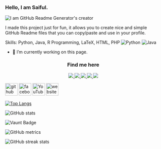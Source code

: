 ### Hello, I am Saiful.
![I am GitHub Readme Generator's creator](https://arturssmirnovs.github.io/github-profile-readme-generator/images/banner.png)

I made this project just for fun, it allows you to create nice and simple GitHub Readme files that you can copy/paste and use in your profile.

Skills: Python, Java, R Programming, LaTeX, HTML, PHP
![Python](https://img.shields.io/badge/Python-000?logo=python)
![Java](https://img.shields.io/badge/Java-000?logo=openjdk)

- 🔭 I’m currently working on this page. 

### <p align="center">Find me here</p>

<p align="center">
  <a href="https://www.youtube.com/@saifulcreates" target="_blank">
    <img src="https://img.shields.io/badge/YouTube-FF0000?style=for-the-badge&logo=youtube&logoColor=white" />
  </a>
  <a href="https://www.linkedin.com/in/https://www.linkedin.com/in/prachya-biswas-06715932a//" target="_blank">
    <img src="https://img.shields.io/badge/LinkedIn-0A66C2?style=for-the-badge&logo=linkedin&logoColor=white" />
  </a>
  <a href="https://github.com/prachyabiswas" target="_blank">
    <img src="https://img.shields.io/badge/GitHub-181717?style=for-the-badge&logo=github&logoColor=white" />
  </a>
 
  <a href="https://www.instagram.com/beloved_prachya//" target="_blank">
    <img src="https://img.shields.io/badge/Instagram-E4405F?style=for-the-badge&logo=instagram&logoColor=white" />
  </a>

  <a href="mailto:prachya.biswas@g.bracu.ac.bd">
    <img src="https://img.shields.io/badge/Email-D14836?style=for-the-badge&logo=gmail&logoColor=white" />
  </a>
</p>


[<img src='https://cdn.jsdelivr.net/npm/simple-icons@3.0.1/icons/github.svg' alt='github' height='40'>](https://github.com/SaifulCreates)  [<img src='https://cdn.jsdelivr.net/npm/simple-icons@3.0.1/icons/facebook.svg' alt='facebook' height='40'>](https://www.facebook.com/https://www.facebook.com/saifuldotislam/)  [<img src='https://cdn.jsdelivr.net/npm/simple-icons@3.0.1/icons/youtube.svg' alt='YouTube' height='40'>](https://www.youtube.com/channel/https://l.facebook.com/l.php?u=https%3A%2F%2Fyoutube.com%2F%40saifulcreates%3Ffbclid%3DIwZXh0bgNhZW0CMTAAYnJpZBExcEZoWUhoTVg4aU5NRW93QQEeArANLRjGN9gKetb6JncaoYA4Yx-6Vv2KaYWxmlJI7TN06tt_BB3xigUOdko_aem_ljnUIQJW9pV0Y0OVWTE-kg&h=AT3rsK-_YXFihjvc-WPrs-Vc2dpArEkTkneRb55vhpHRqvk-VwnJdDDN1zsdIghXfo93ex8iJ0bP6HSgjdfHDDjKEqbHnzZb58OdGmNQ8gWi4L8_kPvkFPE8OwwQGNPwmbIJ)  [<img src='https://cdn.jsdelivr.net/npm/simple-icons@3.0.1/icons/icloud.svg' alt='website' height='40'>](https://l.facebook.com/l.php?u=https%3A%2F%2Fzertex.gameprospector.com%2Fsaiful%2Fhome%2F%3Ffbclid%3DIwZXh0bgNhZW0CMTAAYnJpZBExcEZoWUhoTVg4aU5NRW93QQEeo5JwDfoYBRAkuN-ypSDE6IEJ29N1c0kZGWLUhDlAqANPWR-oAHP3ylqpEt4_aem_VgigsPNt0yJFcpFQ9HBzrw&h=AT1WjRcwW09iK4lXs3D_uWpdLb8ZnzyzvTxNDbd7mpJ38W5LkIet0mBMuJnytNkQHW992cYOftIxh3CsNMElPjnRM_JuIE92_E8utlpjOo3KiQoj6TZXZ1xLxIPj8NGsHqHz)  

[![Top Langs](https://github-readme-stats.vercel.app/api/top-langs/?username=SaifulCreates)](https://github.com/anuraghazra/github-readme-stats)

![GitHub stats](https://github-readme-stats.vercel.app/api?username=SaifulCreates&show_icons=true&count_private=true)  

![Vaunt Badge](https://api.vaunt.dev/v1/github/entities/SaifulCreates/contributions?format=svg&private=true)  

![GitHub metrics](https://metrics.lecoq.io/SaifulCreates)  

![GitHub streak stats](https://streak-stats.demolab.com/?user=SaifulCreates)  

